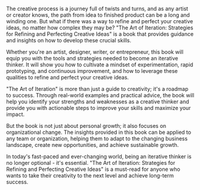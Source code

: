 The creative process is a journey full of twists and turns, and as any artist or creator knows, the path from idea to finished product can be a long and winding one. But what if there was a way to refine and perfect your creative ideas, no matter how complex they may be? "The Art of Iteration: Strategies for Refining and Perfecting Creative Ideas" is a book that provides guidance and insights on how to develop these crucial skills.

Whether you're an artist, designer, writer, or entrepreneur, this book will equip you with the tools and strategies needed to become an iterative thinker. It will show you how to cultivate a mindset of experimentation, rapid prototyping, and continuous improvement, and how to leverage these qualities to refine and perfect your creative ideas.

"The Art of Iteration" is more than just a guide to creativity; it's a roadmap to success. Through real-world examples and practical advice, the book will help you identify your strengths and weaknesses as a creative thinker and provide you with actionable steps to improve your skills and maximize your impact.

But the book is not just about personal growth; it also focuses on organizational change. The insights provided in this book can be applied to any team or organization, helping them to adapt to the changing business landscape, create new opportunities, and achieve sustainable growth.

In today's fast-paced and ever-changing world, being an iterative thinker is no longer optional - it's essential. "The Art of Iteration: Strategies for Refining and Perfecting Creative Ideas" is a must-read for anyone who wants to take their creativity to the next level and achieve long-term success.

